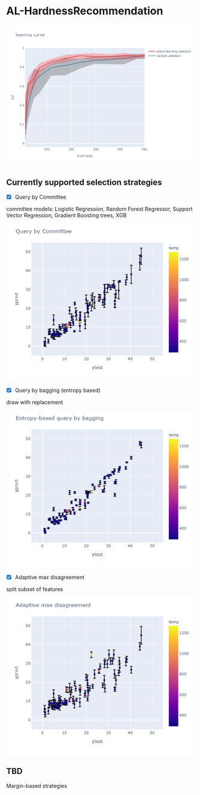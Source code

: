 # AL-HardnessRecommendation

![lc](/lc_1.png)

## Currently supported selection strategies

- [x] Query by Committee

committee models: Logistic Regression, Random Forest Regressor, Support Vector Regression, Gradient Boosting trees, XGB

![qbc](/QBC.png)

- [x] Query by bagging (entropy based)

draw with replacement

![qbb](/qbbagging.png)

- [x] Adaptive max disagreement

split subset of features

![amd](/qbfeatures.png)

## TBD

Margin-based strategies
